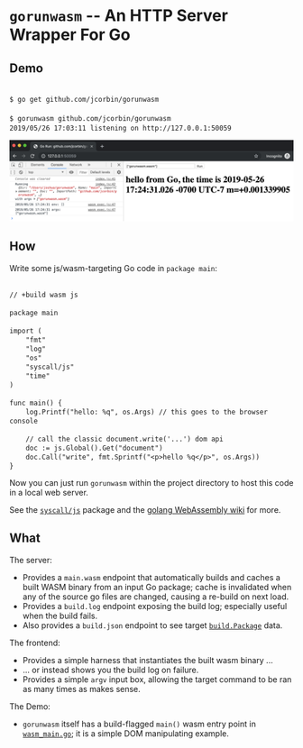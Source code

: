 # `gorunwasm` -- An HTTP Server Wrapper For Go

## Demo

```bash

$ go get github.com/jcorbin/gorunwasm

$ gorunwasm github.com/jcorbin/gorunwasm
2019/05/26 17:03:11 listening on http://127.0.0.1:50059
```

![Then open the browser](demo.png)

## How

Write some js/wasm-targeting Go code in `package main`:

```golang

// +build wasm js

package main

import (
	"fmt"
	"log"
	"os"
	"syscall/js"
	"time"
)

func main() {
	log.Printf("hello: %q", os.Args) // this goes to the browser console

	// call the classic document.write('...') dom api
	doc := js.Global().Get("document")
	doc.Call("write", fmt.Sprintf("<p>hello %q</p>", os.Args))
}
```

Now you can just run `gorunwasm` within the project directory to host this code
in a local web server.

See the [`syscall/js`][syscall_js] package and the [golang WebAssembly
wiki][golang_wasm_wiki] for more.

## What

The server:

- Provides a `main.wasm` endpoint that automatically builds and caches a built
  WASM binary from an input Go package; cache is invalidated when any of the
  source go files are changed, causing a re-build on next load.
- Provides a `build.log` endpoint exposing the build log; especially useful
  when the build fails.
- Also provides a `build.json` endpoint to see target
  [`build.Package`][golang_build_package] data.

The frontend:

- Provides a simple harness that instantiates the built wasm binary ...
- ... or instead shows you the build log on failure.
- Provides a simple `argv` input box, allowing the target command to be ran as
  many times as makes sense.

The Demo:

- `gorunwasm` itself has a build-flagged `main()` wasm entry point in
  [`wasm_main.go`](wasm_main.go); it is a simple DOM manipulating example.

[golang_build_package]: https://golang.org/pkg/go/build/#Package
[golang_wasm_wiki]: https://github.com/golang/go/wiki/WebAssembly
[syscall_js]: https://golang.org/pkg/syscall/js/
